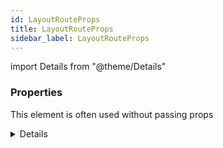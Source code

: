 ```yaml
---
id: LayoutRouteProps
title: LayoutRouteProps
sidebar_label: LayoutRouteProps
---
```


import Details from "@theme/Details"




### Properties

This element is often used without passing props

<Details summary={<summary><b>Additional properties for advanced use cases</b></summary>}><div>

| Properties | Type | Description |
| --------- | ---- | ----------- |
| action | ActionFunction |  |
| caseSensitive | boolean |  |
| children | ReactNode |  |
| Component | null \| ComponentType<\> |  |
| element | ReactNode |  |
| ErrorBoundary | null \| ComponentType<\> |  |
| errorElement | ReactNode |  |
| handle | any |  |
| hasErrorBoundary | boolean |  |
| id | string |  |
| index | false |  |
| lazy | LazyRouteFunction<NonIndexRouteObject\> |  |
| loader | LoaderFunction |  |
| path | string |  |
| shouldRevalidate | ShouldRevalidateFunction |  |


</div></Details>